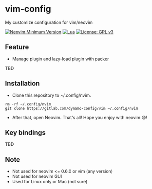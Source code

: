 # vim-config
My customize configuration for vim/neovim

[![Neovim Minimum Version](https://img.shields.io/badge/Neovim-0.6.0%20--%200.7.0-blue?style=flat-square&logo=Neovim&logoColor=white)](https://github.com/neovim/neovim)
[![Lua](https://img.shields.io/badge/Made%20with%20Lua-blue.svg?style=flat-square&logo=lua)](https://lua.org)
[![License: GPL v3](https://img.shields.io/badge/License-GPLv3-blue.svg)](https://www.gnu.org/licenses/gpl-3.0)

## Feature

- Manage plugin and lazy-load plugin with [packer](https://github.com/wbthomason/packer.nvim)

TBD

## Installation

- Clone this repository to ~/.config/nvim.
```
rm -rf ~/.config/nvim
git clone https://gitlab.com/dynamo-config/vim ~/.config/nvim
```
- After that, open Neovim. That's all! Hope you enjoy with neovim :smile:!

## Key bindings

TBD

## Note

- Not used for neovim <= 0.6.0 or vim (any version)
- Not used for neovim GUI
- Used for Linux only or Mac (not sure)
